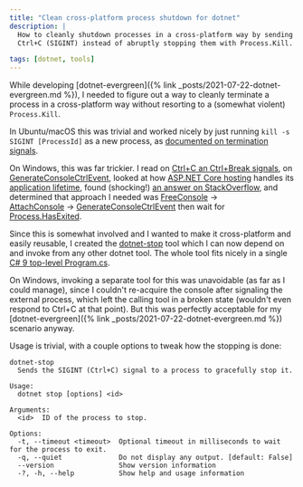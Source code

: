 ```yaml
---
title: "Clean cross-platform process shutdown for dotnet"
description: |
  How to cleanly shutdown processes in a cross-platform way by sending 
  Ctrl+C (SIGINT) instead of abruptly stopping them with Process.Kill.

tags: [dotnet, tools]
---
```


While developing [dotnet-evergreen]({% link _posts/2021-07-22-dotnet-evergreen.md %}), 
I needed to figure out a way to cleanly terminate a process in a cross-platform 
way without resorting to a (somewhat violent) `Process.Kill`.

In Ubuntu/macOS this was trivial and worked nicely by just running `kill -s SIGINT [ProcessId]` 
as a new process, as [documented on termination signals](https://www.gnu.org/software/libc/manual/html_node/Termination-Signals.html).

On Windows, this was far trickier. I read on [Ctrl+C an Ctrl+Break signals](https://docs.microsoft.com/en-us/windows/console/ctrl-c-and-ctrl-break-signals), 
on [GenerateConsoleCtrlEvent](https://docs.microsoft.com/en-us/windows/console/generateconsolectrlevent), 
looked at how [ASP.NET Core hosting](https://github.com/dotnet/runtime/blob/main/src/libraries/Microsoft.Extensions.Hosting/src/Internal/ConsoleLifetime.cs) 
handles its [application lifetime](https://github.com/dotnet/runtime/blob/main/src/libraries/Microsoft.Extensions.Hosting/src/Internal/ApplicationLifetime.cs), 
found (shocking!) [an answer on StackOverflow](https://stackoverflow.com/questions/813086/can-i-send-a-ctrl-c-sigint-to-an-application-on-windows/15281070#15281070), 
and determined that approach I needed was 
[FreeConsole](https://docs.microsoft.com/en-us/windows/console/freeconsole) ->  
[AttachConsole](https://docs.microsoft.com/en-us/windows/console/attachconsole) -> 
[GenerateConsoleCtrlEvent](https://docs.microsoft.com/en-us/windows/console/generateconsolectrlevent) then wait for [Process.HasExited](https://docs.microsoft.com/en-us/dotnet/api/system.diagnostics.process.hasexited).

Since this is somewhat involved and I wanted to make it cross-platform and easily 
reusable, I created the [dotnet-stop](https://www.nuget.org/packages/dotnet-stop/) 
tool which I can now depend on and invoke from any other dotnet tool. The whole tool 
fits nicely in a single [C# 9 top-level Program.cs](https://github.com/devlooped/dotnet-stop/blob/main/src/Program.cs).

On Windows, invoking a separate tool for this was unavoidable (as far as I could 
manage), since I couldn't re-acquire the console after signaling the external process, 
which left the calling tool in a broken state (wouldn't even respond to Ctrl+C at 
that point). But this was perfectly acceptable for my 
[dotnet-evergreen]({% link _posts/2021-07-22-dotnet-evergreen.md %}) scenario anyway.

Usage is trivial, with a couple options to tweak how the stopping is done:

```
dotnet-stop
  Sends the SIGINT (Ctrl+C) signal to a process to gracefully stop it.

Usage:
  dotnet stop [options] <id>

Arguments:
  <id>  ID of the process to stop.

Options:
  -t, --timeout <timeout>  Optional timeout in milliseconds to wait for the process to exit.
  -q, --quiet              Do not display any output. [default: False]
  --version                Show version information
  -?, -h, --help           Show help and usage information
```
